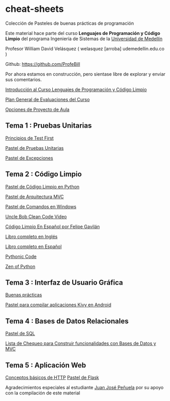 # cheat-sheets
Colección de Pasteles de buenas prácticas de programación

Este material hace parte del curso **Lenguajes de Programación y Código Limpio**
del programa Ingeniería de Sistemas de la [Universidad de Medellín](https://www.udem.edu.co)

Profesor William David Velásquez ( welasquez [arroba] udemedellin.edu.co )

Github: https://github.com/ProfeBill

Por ahora estamos en construcción, pero sientase libre de explorar y enviar sus comentarios. 

[Introducción al Curso Lenguajes de Programación y Código Limpio](intro.md)

[Plan General de Evaluaciones del Curso](eval.md)

[Opciones de Proyecto de Aula](projects.md)

## Tema 1 : Pruebas Unitarias

[Principios de Test First](test_first.md)

[Pastel de Pruebas Unitarias](unit_testing.md)

[Pastel de Excepciones](exception.md)

## Tema 2 : Código Limpio

[Pastel de Código Limpio en Python](clean_code.md)

[Pastel de Arquitectura MVC](mvc.md)

[Pastel de Comandos en Windows](dos.cmd)

[Uncle Bob Clean Code Video](https://youtu.be/7EmboKQH8lM)

[Código Limpio En Español por Felipe Gavilán](https://youtu.be/f5mgLVstU1I?list=PL0kIvpOlieSPI2p6VAy8EdCY6dZNgyi8V)

[Libro completo en Inglés](https://github.com/media-lib/prog_lib/blob/master/general/Robert%20Martin%20-%20Clean%20Code.pdf)

[Libro completo en Español](https://doku.pub/documents/martin-robert-c-codigo-limpiopdf-7l5r53vv7zqk)

[Pythonic Code](https://www.codementor.io/blog/pythonic-code-6yxqdoktzt)

[Zen of Python](https://elpythonista.com/zen-de-python)


## Tema 3 : Interfaz de Usuario Gráfica

[Buenas prácticas](gui.md)

[Pastel para compilar aplicaciones Kivy en Android](kivy.md)

## Tema 4 : Bases de Datos Relacionales

[Pastel de SQL](sql.md)

[Lista de Chequeo para Construir funcionalidades con Bases de Datos y MVC](mvc-checklist.md)

## Tema 5 : Aplicación Web

[Conceptos básicos de HTTP](http.md)
[Pastel de Flask](flask.md)


Agradecimientos especiales al estudiante [Juan José Peñuela](https://github.com/jpenuela420) por su apoyo con la compilación de este material
